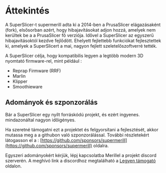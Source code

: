 # Áttekintés

A SuperSlicer-t supermerill adta ki a 2014-ben a PrusaSlicer elágazásaként \(fork\), elsősorban azért, hogy hibajavításokat adjon hozzá, amelyek nem kerültek be a a PrusaSlicer fő verziója. Idővel a SuperSlicer az egyszerű hibajavításoktól kezdve fejlődött. Ehelyett fejlettebb funkciókat fejlesztettek ki, amelyek a SuperSlicert a mai, nagyon fejlett szeletelőszoftverré tették. 

A SuperSlicer célja, hogy kompatibilis legyen a legtöbb modern 3D nyomtató firmware-rel, mint például :

* Reprap Firmware \(RRF\)
* Marlin
* Klipper
* Smoothieware

## Adományok és szponzorálás

Bár a SuperSlicer egy nyílt forráskódú projekt, és ezért ingyenes. mindazonáltal nagyon időigényes.

Ha szeretné támogatni ezt a projektet és felgyorsítani a fejlesztését, akkor mutassa meg a a githubon való szponzorálással. További részletekért látogasson el a : [https://github.com/sponsors/supermerill](https://github.com/sponsors/supermerill) oldalra.

Egyszeri adományokért kérjük, lépj kapcsolatba Merillel a projekt discord szerverén. A meghívó link a discordhoz megtalálható a [Legyen támogató](getting-support.md) oldalon.

